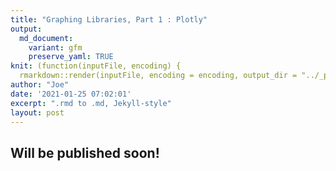 ```yaml
---
title: "Graphing Libraries, Part 1 : Plotly"
output:
  md_document:
    variant: gfm
    preserve_yaml: TRUE
knit: (function(inputFile, encoding) {
  rmarkdown::render(inputFile, encoding = encoding, output_dir = "../_posts") })
author: "Joe"
date: '2021-01-25 07:02:01'
excerpt: ".rmd to .md, Jekyll-style"
layout: post
---
```


## Will be published soon!
